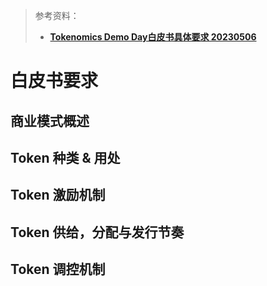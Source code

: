 > 参考资料：
>
> - [**Tokenomics Demo Day白皮书具体要求 20230506**](https://docs.google.com/document/d/13BEp4FSCR7y0n8-f1mJOzI3yFllzqcfMqsCWgHJjUdg/edit)

# 白皮书要求

## 商业模式概述



## Token 种类 & 用处



## Token 激励机制



## Token 供给，分配与发行节奏



## Token 调控机制

